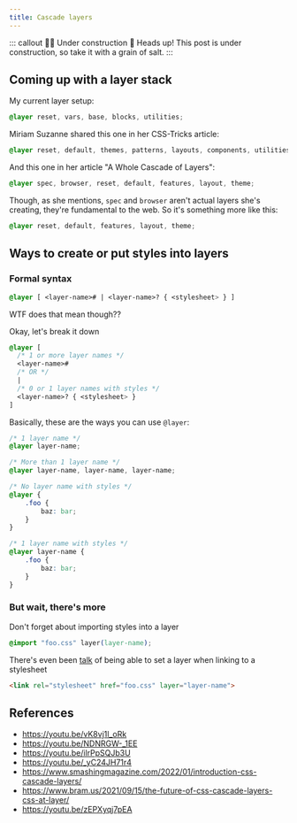 ```yaml
---
title: Cascade layers
---
```


::: callout :construction_worker_woman: Under construction :construction:
Heads up! This post is under construction, so take it with a grain of salt.
:::

## Coming up with a layer stack
My current layer setup:
```css
@layer reset, vars, base, blocks, utilities;
```

Miriam Suzanne shared this one in her CSS-Tricks article:
```css
@layer reset, default, themes, patterns, layouts, components, utilities;
```

And this one in her article "A Whole Cascade of Layers":
```css
@layer spec, browser, reset, default, features, layout, theme;
```
Though, as she mentions, `spec` and `browser` aren't actual layers she's creating, they're fundamental to the web.
So it's something more like this:
```css
@layer reset, default, features, layout, theme;
```

## Ways to create or put styles into layers
### Formal syntax
```css
@layer [ <layer-name># | <layer-name>? { <stylesheet> } ]
```
WTF does that mean though??

Okay, let's break it down
```css
@layer [
  /* 1 or more layer names */
  <layer-name>#
  /* OR */
  |
  /* 0 or 1 layer names with styles */
  <layer-name>? { <stylesheet> }
]
```

Basically, these are the ways you can use `@layer`:

```css
/* 1 layer name */
@layer layer-name;

/* More than 1 layer name */
@layer layer-name, layer-name, layer-name;

/* No layer name with styles */
@layer {
	.foo {
		baz: bar;
	}
}

/* 1 layer name with styles */
@layer layer-name {
	.foo {
		baz: bar;
	}
}
```

### But wait, there's more
Don't forget about importing styles into a layer
```css
@import "foo.css" layer(layer-name);
```

There's even been [talk](https://github.com/w3c/csswg-drafts/issues/5853) of being able to set a layer when linking to a stylesheet
```html
<link rel="stylesheet" href="foo.css" layer="layer-name">
```

## References
- https://youtu.be/vK8vj1l_oRk
- https://youtu.be/NDNRGW-_1EE
- https://youtu.be/ilrPpSQJb3U
- https://youtu.be/_yC24JH71r4
- https://www.smashingmagazine.com/2022/01/introduction-css-cascade-layers/
- https://www.bram.us/2021/09/15/the-future-of-css-cascade-layers-css-at-layer/
- https://youtu.be/zEPXyqj7pEA